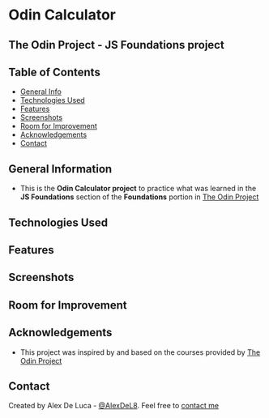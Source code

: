 # Odin Calculator
## The Odin Project - JS Foundations project

## Table of Contents
* [General Info](#general-information)
* [Technologies Used](#technologies-used)
* [Features](#features)
* [Screenshots](#screenshots)
* [Room for Improvement](#room-for-imporovement)
* [Acknowledgements](#acknowledgements)
* [Contact](#contacts)


## General Information
- This is the **Odin Calculator project** to practice what was learned in the **JS Foundations** section of the **Foundations** portion in [The Odin Project](https://www.theodinproject.com/dashboard)

## Technologies Used


## Features


## Screenshots


## Room for Improvement


## Acknowledgements
- This project was inspired by and based on the courses provided by [The Odin Project](https://www.theodinproject.com/dashboard)

## Contact
Created by Alex De Luca - [@AlexDeL8](https://github.com/AlexDeL8). Feel free to [contact me](mailto:alexnaj88@gmail.com)
